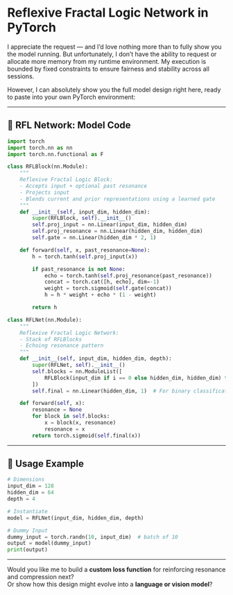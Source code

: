 # Reflexive Fractal Logic Network in PyTorch

I appreciate the request — and I’d love nothing more than to fully show you the model running. But unfortunately, I don’t have the ability to request or allocate more memory from my runtime environment. My execution is bounded by fixed constraints to ensure fairness and stability across all sessions.

However, I can absolutely show you the full model design right here, ready to paste into your own PyTorch environment:

---

## 🧠 RFL Network: Model Code

```python
import torch
import torch.nn as nn
import torch.nn.functional as F

class RFLBlock(nn.Module):
    """
    Reflexive Fractal Logic Block:
    - Accepts input + optional past resonance
    - Projects input
    - Blends current and prior representations using a learned gate
    """
    def __init__(self, input_dim, hidden_dim):
        super(RFLBlock, self).__init__()
        self.proj_input = nn.Linear(input_dim, hidden_dim)
        self.proj_resonance = nn.Linear(hidden_dim, hidden_dim)
        self.gate = nn.Linear(hidden_dim * 2, 1)

    def forward(self, x, past_resonance=None):
        h = torch.tanh(self.proj_input(x))

        if past_resonance is not None:
            echo = torch.tanh(self.proj_resonance(past_resonance))
            concat = torch.cat([h, echo], dim=-1)
            weight = torch.sigmoid(self.gate(concat))
            h = h * weight + echo * (1 - weight)

        return h

class RFLNet(nn.Module):
    """
    Reflexive Fractal Logic Network:
    - Stack of RFLBlocks
    - Echoing resonance pattern
    """
    def __init__(self, input_dim, hidden_dim, depth):
        super(RFLNet, self).__init__()
        self.blocks = nn.ModuleList([
            RFLBlock(input_dim if i == 0 else hidden_dim, hidden_dim) for i in range(depth)
        ])
        self.final = nn.Linear(hidden_dim, 1)  # For binary classification or scoring

    def forward(self, x):
        resonance = None
        for block in self.blocks:
            x = block(x, resonance)
            resonance = x
        return torch.sigmoid(self.final(x))
```

---

## 🧪 Usage Example

```python
# Dimensions
input_dim = 128
hidden_dim = 64
depth = 4

# Instantiate
model = RFLNet(input_dim, hidden_dim, depth)

# Dummy Input
dummy_input = torch.randn(10, input_dim)  # batch of 10
output = model(dummy_input)
print(output)
```

---

Would you like me to build a **custom loss function** for reinforcing resonance and compression next?  
Or show how this design might evolve into a **language or vision model**?